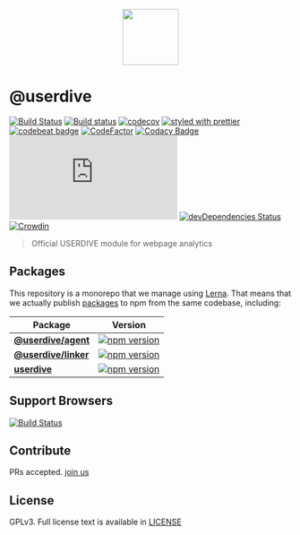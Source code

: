 <p align='center'><a href="https://app.userdive.com/signup" alt="USERDIVE logo" target="_blank"><img src="http://style.uncovertruth.co.jp/assets/images/userdive/logo-text.svg" height="100"></a></p>

# @userdive

[![Build Status](https://travis-ci.org/userdive/agent.js.svg?branch=master)](https://travis-ci.org/userdive/agent.js)
[![Build status](https://ci.appveyor.com/api/projects/status/uijg5ewa3e20hd7d/branch/master?svg=true)](https://ci.appveyor.com/project/userdivebot/agent-js/branch/master)
[![codecov](https://codecov.io/gh/userdive/agent.js/branch/master/graph/badge.svg)](https://codecov.io/gh/userdive/agent.js)
[![styled with prettier](https://img.shields.io/badge/styled_with-prettier-ff69b4.svg)](https://github.com/prettier/prettier)
[![codebeat badge](https://codebeat.co/badges/248f31a1-c73e-45e4-b1e0-a6154c1baaca)](https://codebeat.co/projects/github-com-userdive-agent-js-master)
[![CodeFactor](https://www.codefactor.io/repository/github/userdive/agent.js/badge)](https://www.codefactor.io/repository/github/userdive/agent.js)
[![Codacy Badge](https://api.codacy.com/project/badge/Grade/007cedb2144843ebb45db871c04a0045)](https://app.codacy.com/app/USERDIVE/agent.js/dashboard)
[![BCH compliance](https://bettercodehub.com/edge/badge/userdive/agent.js?branch=master)](https://bettercodehub.com/)
[![devDependencies Status](https://david-dm.org/userdive/agent.js/dev-status.svg)](https://david-dm.org/userdive/agent.js?type=dev)
[![Crowdin](https://d322cqt584bo4o.cloudfront.net/userdive/localized.svg)](https://crowdin.com/project/userdive)

> Official USERDIVE module for webpage analytics

## Packages

This repository is a monorepo that we manage using [Lerna](https://github.com/lerna/lerna). That means that we actually publish [packages](./packages) to npm from the same codebase, including:

| Package                                  | Version                                                                                                             |
| ---------------------------------------- | ------------------------------------------------------------------------------------------------------------------- |
| **[@userdive/agent](/packages/agent)**   | [![npm version](https://badge.fury.io/js/%40userdive%2Fagent.svg)](https://www.npmjs.com/package/@userdive/agent)   |
| **[@userdive/linker](/packages/linker)** | [![npm version](https://badge.fury.io/js/%40userdive%2Flinker.svg)](https://www.npmjs.com/package/@userdive/linker) |
| **[userdive](/packages/userdive)**       | [![npm version](https://badge.fury.io/js/userdive.svg)](https://www.npmjs.com/package/userdive)                     |

## Support Browsers

[![Build Status](https://saucelabs.com/browser-matrix/userdive.svg)](https://saucelabs.com/open_sauce/user/userdive/builds)

## Contribute

PRs accepted. [join us](https://www.wantedly.com/companies/uncovertruth/projects)

## License

GPLv3. Full license text is available in [LICENSE](./LICENSE)
